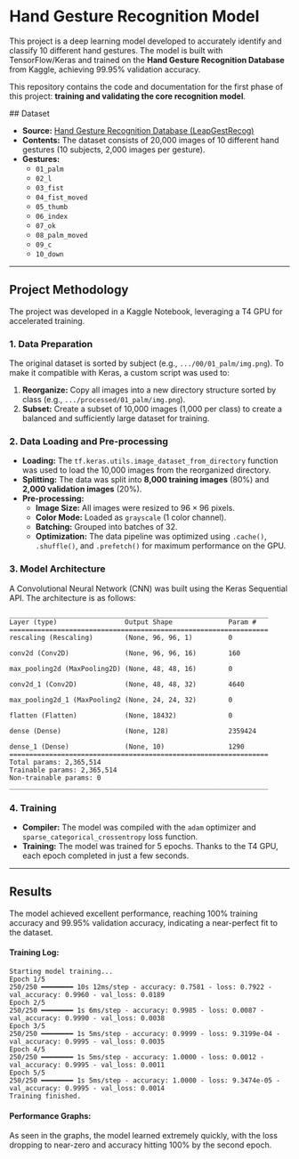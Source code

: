 # Hand Gesture Recognition Model

This project is a deep learning model developed to accurately identify and classify 10 different hand gestures. The model is built with TensorFlow/Keras and trained on the **Hand Gesture Recognition Database** from Kaggle, achieving 99.95% validation accuracy.

This repository contains the code and documentation for the first phase of this project: **training and validating the core recognition model**.

 \#\# Dataset

  * **Source:** [Hand Gesture Recognition Database (LeapGestRecog)](https://www.kaggle.com/datasets/gti-upm/leapgestrecog)
  * **Contents:** The dataset consists of 20,000 images of 10 different hand gestures (10 subjects, 2,000 images per gesture).
  * **Gestures:**
      * `01_palm`
      * `02_l`
      * `03_fist`
      * `04_fist_moved`
      * `05_thumb`
      * `06_index`
      * `07_ok`
      * `08_palm_moved`
      * `09_c`
      * `10_down`

-----

## Project Methodology

The project was developed in a Kaggle Notebook, leveraging a T4 GPU for accelerated training.

### 1\. Data Preparation

The original dataset is sorted by subject (e.g., `.../00/01_palm/img.png`). To make it compatible with Keras, a custom script was used to:

1.  **Reorganize:** Copy all images into a new directory structure sorted by class (e.g., `.../processed/01_palm/img.png`).
2.  **Subset:** Create a subset of 10,000 images (1,000 per class) to create a balanced and sufficiently large dataset for training.

### 2\. Data Loading and Pre-processing

  * **Loading:** The `tf.keras.utils.image_dataset_from_directory` function was used to load the 10,000 images from the reorganized directory.
  * **Splitting:** The data was split into **8,000 training images** (80%) and **2,000 validation images** (20%).
  * **Pre-processing:**
      * **Image Size:** All images were resized to $96 \times 96$ pixels.
      * **Color Mode:** Loaded as `grayscale` (1 color channel).
      * **Batching:** Grouped into batches of 32.
      * **Optimization:** The data pipeline was optimized using `.cache()`, `.shuffle()`, and `.prefetch()` for maximum performance on the GPU.

### 3\. Model Architecture

A Convolutional Neural Network (CNN) was built using the Keras Sequential API. The architecture is as follows:

```
_________________________________________________________________
Layer (type)                 Output Shape              Param #   
=================================================================
rescaling (Rescaling)        (None, 96, 96, 1)         0         
                                                                 
conv2d (Conv2D)              (None, 96, 96, 16)        160       
                                                                 
max_pooling2d (MaxPooling2D) (None, 48, 48, 16)        0         
                                                                 
conv2d_1 (Conv2D)            (None, 48, 48, 32)        4640      
                                                                 
max_pooling2d_1 (MaxPooling2 (None, 24, 24, 32)        0         
                                                                 
flatten (Flatten)            (None, 18432)             0         
                                                                 
dense (Dense)                (None, 128)               2359424   
                                                                 
dense_1 (Dense)              (None, 10)                1290      
=================================================================
Total params: 2,365,514
Trainable params: 2,365,514
Non-trainable params: 0
_________________________________________________________________
```

### 4\. Training

  * **Compiler:** The model was compiled with the `adam` optimizer and `sparse_categorical_crossentropy` loss function.
  * **Training:** The model was trained for 5 epochs. Thanks to the T4 GPU, each epoch completed in just a few seconds.

-----

## Results

The model achieved excellent performance, reaching 100% training accuracy and 99.95% validation accuracy, indicating a near-perfect fit to the dataset.

#### Training Log:

```
Starting model training...
Epoch 1/5
250/250 ━━━━━━━━ 10s 12ms/step - accuracy: 0.7581 - loss: 0.7922 - val_accuracy: 0.9960 - val_loss: 0.0189
Epoch 2/5
250/250 ━━━━━━━━ 1s 6ms/step - accuracy: 0.9985 - loss: 0.0087 - val_accuracy: 0.9990 - val_loss: 0.0038
Epoch 3/5
250/250 ━━━━━━━━ 1s 5ms/step - accuracy: 0.9999 - loss: 9.3199e-04 - val_accuracy: 0.9995 - val_loss: 0.0035
Epoch 4/5
250/250 ━━━━━━━━ 1s 5ms/step - accuracy: 1.0000 - loss: 0.0012 - val_accuracy: 0.9995 - val_loss: 0.0011
Epoch 5/5
250/250 ━━━━━━━━ 1s 5ms/step - accuracy: 1.0000 - loss: 9.3474e-05 - val_accuracy: 0.9995 - val_loss: 0.0014
Training finished.
```

#### Performance Graphs:

 As seen in the graphs, the model learned extremely quickly, with the loss dropping to near-zero and accuracy hitting 100% by the second epoch.

